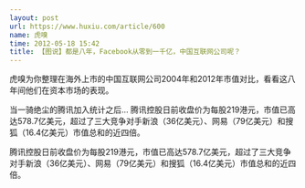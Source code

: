 ```yaml
---
layout: post
url: https://www.huxiu.com/article/600
name: 虎嗅
time: 2012-05-18 15:42
title: 【图说】都是八年，Facebook从零到一千亿，中国互联网公司呢？
---
```

虎嗅为你整理在海外上市的中国互联网公司2004年和2012年市值对比，看看这八年间他们在资本市场的表现。

当一骑绝尘的腾讯加入统计之后… 腾讯控股日前收盘价为每股219港元，市值已高达578.7亿美元，超过了三大竞争对手新浪（36亿美元）、网易（79亿美元）和搜狐（16.4亿美元）市值总和的近四倍。

腾讯控股日前收盘价为每股219港元，市值已高达578.7亿美元，超过了三大竞争对手新浪（36亿美元）、网易（79亿美元）和搜狐（16.4亿美元）市值总和的近四倍。

